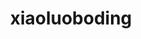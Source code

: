 ---
title: xiaoluoboding
github: https://github.com/xiaoluoboding
mode: dark
transition: 3s
archetype:
- Little Bit of Everything
---